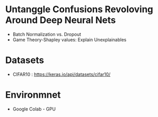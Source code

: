 # Untanggle Confusions Revoloving Around Deep Neural Nets

- Batch Normalization vs. Dropout
- Game Theory-Shapley values: Explain Unexplainables

# Datasets 
- CIFAR10 : https://keras.io/api/datasets/cifar10/

# Environmnet
- Google Colab - GPU

